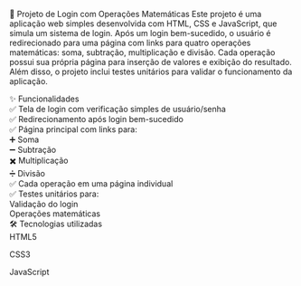 📘 Projeto de Login com Operações Matemáticas
Este projeto é uma aplicação web simples desenvolvida com HTML, CSS e JavaScript, que simula um sistema de login. Após um login bem-sucedido, o usuário é redirecionado para uma página com links para quatro operações matemáticas: soma, subtração, multiplicação e divisão. Cada operação possui sua própria página para inserção de valores e exibição do resultado. Além disso, o projeto inclui testes unitários para validar o funcionamento da aplicação.

✨ Funcionalidades<br>
✅ Tela de login com verificação simples de usuário/senha<br>
✅ Redirecionamento após login bem-sucedido<br>
✅ Página principal com links para:<br>
➕ Soma<br>
➖ Subtração<br>
✖️ Multiplicação<br>
➗ Divisão<br>
✅ Cada operação em uma página individual<br>
✅ Testes unitários para:<br>
Validação do login<br>
Operações matemáticas<br>
🛠 Tecnologias utilizadas<br>
HTML5

CSS3

JavaScript


